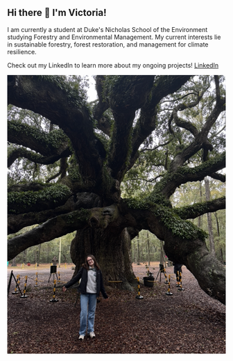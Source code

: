 ## Hi there 👋 I'm Victoria!

I am currently a student at Duke's Nicholas School of the Environment studying Forestry and Environmental Management. My current interests lie in sustainable forestry, forest restoration, and management for climate resilience. 

Check out my LinkedIn to learn more about my ongoing projects! [LinkedIn](https://www.linkedin.com/in/victoria-thompson-83b198228/)

![Image](https://github.com/victoriathomp/victoriathomp/blob/main/Screen%20Shot%202025-03-21%20at%203.56.15%20PM.png)
